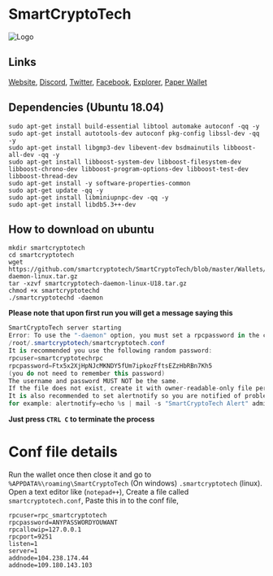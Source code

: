 # SmartCryptoTech
![Logo](https://github.com/smartcryptotech/SmartCryptoTech/blob/master/logo.png)



## Links
[Website](http://smart-crypto-tech.co.uk),
[Discord](https://discord.gg/AyXyvXd),
[Twitter](https://twitter.com/SmartCryptoTech),
[Facebook](https://www.facebook.com/groups/2429636243737273),
[Explorer](http://104.238.174.44:3001/),
[Paper Wallet](https://twittertipbots.xyz/Paper-Wallets/Coins/index.html?currency=SmartCryptoTech)



## Dependencies (Ubuntu 18.04)
```
sudo apt-get install build-essential libtool automake autoconf -qq -y
sudo apt-get install autotools-dev autoconf pkg-config libssl-dev -qq -y
sudo apt-get install libgmp3-dev libevent-dev bsdmainutils libboost-all-dev -qq -y
sudo apt-get install libboost-system-dev libboost-filesystem-dev libboost-chrono-dev libboost-program-options-dev libboost-test-dev libboost-thread-dev
sudo apt-get install -y software-properties-common
sudo apt-get update -qq -y
sudo apt-get install libminiupnpc-dev -qq -y
sudo apt-get install libdb5.3++-dev
```


## How to download on ubuntu

```
mkdir smartcryptotech
cd smartcryptotech
wget https://github.com/smartcryptotech/SmartCryptoTech/blob/master/Wallets/smartcryptotech-daemon-linux.tar.gz
tar -xzvf smartcryptotech-daemon-linux-U18.tar.gz
chmod +x smartcryptotechd
./smartcryptotechd -daemon
```
 __**Please note that upon first run you will get a message saying this**__
 ```cs
 SmartCryptoTech server starting
Error: To use the "-daemon" option, you must set a rpcpassword in the configuration file:
/root/.smartcryptotech/smartcryptotech.conf
It is recommended you use the following random password:
rpcuser=smartcryptotechrpc
rpcpassword=Ftx5x2XjHpNJcMKNDY5fUm7ipkozFftsEZzHbRBn7Kh5
(you do not need to remember this password)
The username and password MUST NOT be the same.
If the file does not exist, create it with owner-readable-only file permissions.
It is also recommended to set alertnotify so you are notified of problems;
for example: alertnotify=echo %s | mail -s "SmartCryptoTech Alert" admin@foo.com
```
__**Just press `CTRL C` to terminate the process**__

# __Conf file details__
Run the wallet once then close it and go to `%APPDATA%\roaming\SmartCryptoTech`  (On windows) `.smartcryptotech` (linux).
Open a text editor like (`notepad++`),
Create a file called `smartcryptotech.conf`,
Paste this in to the conf file,

```
rpcuser=rpc_smartcryptotech
rpcpassword=ANYPASSWORDYOUWANT
rpcallowip=127.0.0.1
rpcport=9251
listen=1
server=1
addnode=104.238.174.44
addnode=109.180.143.103
```
